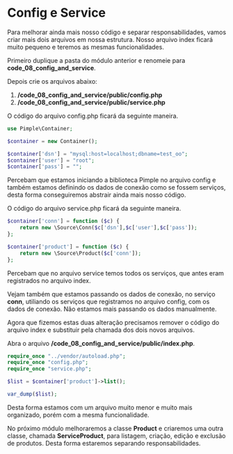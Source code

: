 # Config e Service

Para melhorar ainda mais nosso código e separar responsabilidades, vamos criar mais dois arquivos em nossa estrutura. Nosso arquivo index ficará muito pequeno e teremos as mesmas funcionalidades.

Primeiro duplique a pasta do módulo anterior e renomeie para **code_08_config_and_service**.

Depois crie os arquivos abaixo:

1. **/code_08_config_and_service/public/config.php**
2. **/code_08_config_and_service/public/service.php**

O código do arquivo config.php ficará da seguinte maneira.

```php
use Pimple\Container;

$container = new Container();

$container['dsn'] = "mysql:host=localhost;dbname=test_oo";
$container['user'] = "root";
$container['pass'] = "";
```

Percebam que estamos iniciando a biblioteca Pimple no arquivo config e também estamos definindo os dados de conexão como se fossem serviços, desta forma conseguiremos abstrair ainda mais nosso código.

O código do arquivo service.php ficará da seguinte maneira.

```php
$container['conn'] = function ($c) {
    return new \Source\Conn($c['dsn'],$c['user'],$c['pass']);
};

$container['product'] = function ($c) {
    return new \Source\Product($c['conn']);
};
```

Percebam que no arquivo service temos todos os serviços, que antes eram registrados no arquivo index.

Vejam também que estamos passando os dados de conexão, no serviço **conn**, utiliando os serviços que registramos no arquivo config, com os dados de conexão. Não estamos mais passando os dados manualmente.

Agora que fizemos estas duas alteração precisamos remover o código do arquivo index e substituir pela chamada dos dois novos arquivos.

Abra o arquivo **/code_08_config_and_service/public/index.php**.

```php
require_once "../vendor/autoload.php";
require_once "config.php";
require_once "service.php";

$list = $container['product']->list();

var_dump($list);
```

Desta forma estamos com um arquivo muito menor e muito mais organizado, porém com a mesma funcionalidade.

No próximo módulo melhoraremos a classe **Product** e criaremos uma outra classe, chamada **ServiceProduct**, para listagem, criação, edição e exclusão de produtos. Desta forma estaremos separando responsabilidades.